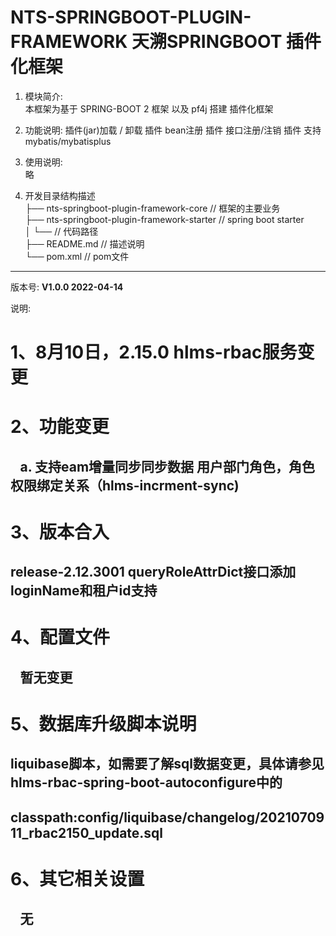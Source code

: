 
NTS-SPRINGBOOT-PLUGIN-FRAMEWORK
天溯SPRINGBOOT 插件化框架
===========================

1. 模块简介:  
本框架为基于 SPRING-BOOT 2 框架
以及 pf4j 搭建 插件化框架

2. 功能说明:
插件(jar)加载 / 卸载
插件 bean注册
插件 接口注册/注销
插件 支持mybatis/mybatisplus

3. 使用说明:  
略

4. 开发目录结构描述              
├── nts-springboot-plugin-framework-core   // 框架的主要业务  
├── nts-springboot-plugin-framework-starter  // spring boot starter  
│   └──                         // 代码路径  
├── README.md    // 描述说明  
└── pom.xml      // pom文件

---------------------------------------------------------------------

版本号: **V1.0.0 2022-04-14**  

说明:  
# 1、8月10日，2.15.0 hlms-rbac服务变更
# 2、功能变更  
## &ensp; a. 支持eam增量同步同步数据 用户部门角色，角色权限绑定关系（hlms-incrment-sync)  

# 3、版本合入
## release-2.12.3001 queryRoleAttrDict接口添加loginName和租户id支持
         
# 4、配置文件  
## &ensp; 暂无变更  

# 5、数据库升级脚本说明  
## liquibase脚本，如需要了解sql数据变更，具体请参见hlms-rbac-spring-boot-autoconfigure中的
## classpath:config/liquibase/changelog/2021070911_rbac2150_update.sql

# 6、其它相关设置  
## &ensp; 无